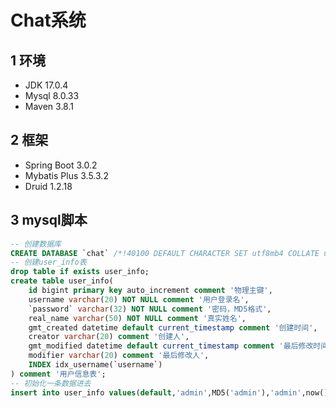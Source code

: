 # Chat系统
## 1 环境
+ JDK 17.0.4
+ Mysql 8.0.33
+ Maven 3.8.1


## 2 框架
+ Spring Boot 3.0.2
+ Mybatis Plus 3.5.3.2
+ Druid 1.2.18

## 3 mysql脚本

```sql
-- 创建数据库
CREATE DATABASE `chat` /*!40100 DEFAULT CHARACTER SET utf8mb4 COLLATE utf8mb4_0900_ai_ci */ /*!80016 DEFAULT ENCRYPTION='N' */;
-- 创建user_info表
drop table if exists user_info;
create table user_info(
    id bigint primary key auto_increment comment '物理主键',
    username varchar(20) NOT NULL comment '用户登录名',
    `password` varchar(32) NOT NULL comment '密码，MD5格式',
    real_name varchar(50) NOT NULL comment '真实姓名',
    gmt_created datetime default current_timestamp comment '创建时间',
    creator varchar(20) comment '创建人',
    gmt_modified datetime default current_timestamp comment '最后修改时间',
    modifier varchar(20) comment '最后修改人',
    INDEX idx_username(`username`)
) comment '用户信息表';
-- 初始化一条数据进去
insert into user_info values(default,'admin',MD5('admin'),'admin',now(),'admin',now(),'admin');
```